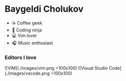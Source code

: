 # Baygeldi Cholukov
- ☕️ Coffee geek
- 🥷  Coding ninja
- 💻 Vim lover
- 🎧 Music enthusiast 

### Editors I love
![VIM](./images/vim.png =100x100)
![Visual Studio Code](./images/vscode.png =100x100)
